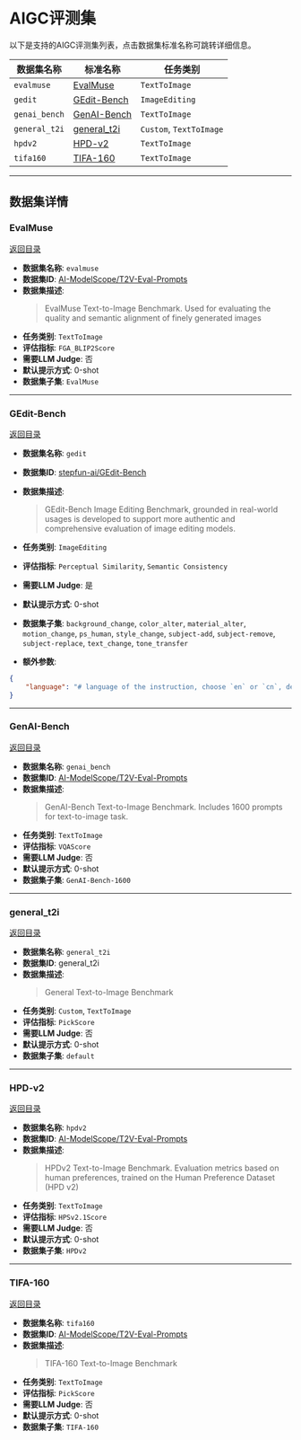 # AIGC评测集

以下是支持的AIGC评测集列表，点击数据集标准名称可跳转详细信息。

| 数据集名称 | 标准名称 | 任务类别 |
|------------|----------|----------|
| `evalmuse` | [EvalMuse](#evalmuse) | `TextToImage` |
| `gedit` | [GEdit-Bench](#gedit-bench) | `ImageEditing` |
| `genai_bench` | [GenAI-Bench](#genai-bench) | `TextToImage` |
| `general_t2i` | [general_t2i](#general_t2i) | `Custom`, `TextToImage` |
| `hpdv2` | [HPD-v2](#hpd-v2) | `TextToImage` |
| `tifa160` | [TIFA-160](#tifa-160) | `TextToImage` |

---

## 数据集详情

### EvalMuse

[返回目录](#aigc评测集)
- **数据集名称**: `evalmuse`
- **数据集ID**: [AI-ModelScope/T2V-Eval-Prompts](https://modelscope.cn/datasets/AI-ModelScope/T2V-Eval-Prompts/summary)
- **数据集描述**:  
  > EvalMuse Text-to-Image Benchmark. Used for evaluating the quality and semantic alignment of finely generated images
- **任务类别**: `TextToImage`
- **评估指标**: `FGA_BLIP2Score`
- **需要LLM Judge**: 否
- **默认提示方式**: 0-shot
- **数据集子集**: `EvalMuse`


---

### GEdit-Bench

[返回目录](#aigc评测集)
- **数据集名称**: `gedit`
- **数据集ID**: [stepfun-ai/GEdit-Bench](https://modelscope.cn/datasets/stepfun-ai/GEdit-Bench/summary)
- **数据集描述**:  
  > GEdit-Bench Image Editing Benchmark, grounded in real-world usages is developed to support more authentic and comprehensive evaluation of image editing models.
- **任务类别**: `ImageEditing`
- **评估指标**: `Perceptual Similarity`, `Semantic Consistency`
- **需要LLM Judge**: 是
- **默认提示方式**: 0-shot
- **数据集子集**: `background_change`, `color_alter`, `material_alter`, `motion_change`, `ps_human`, `style_change`, `subject-add`, `subject-remove`, `subject-replace`, `text_change`, `tone_transfer`

- **额外参数**: 
```json
{
    "language": "# language of the instruction, choose `en` or `cn`, default to `en`"
}
```

---

### GenAI-Bench

[返回目录](#aigc评测集)
- **数据集名称**: `genai_bench`
- **数据集ID**: [AI-ModelScope/T2V-Eval-Prompts](https://modelscope.cn/datasets/AI-ModelScope/T2V-Eval-Prompts/summary)
- **数据集描述**:  
  > GenAI-Bench Text-to-Image Benchmark. Includes 1600 prompts for text-to-image task.
- **任务类别**: `TextToImage`
- **评估指标**: `VQAScore`
- **需要LLM Judge**: 否
- **默认提示方式**: 0-shot
- **数据集子集**: `GenAI-Bench-1600`


---

### general_t2i

[返回目录](#aigc评测集)
- **数据集名称**: `general_t2i`
- **数据集ID**: general_t2i
- **数据集描述**:  
  > General Text-to-Image Benchmark
- **任务类别**: `Custom`, `TextToImage`
- **评估指标**: `PickScore`
- **需要LLM Judge**: 否
- **默认提示方式**: 0-shot
- **数据集子集**: `default`


---

### HPD-v2

[返回目录](#aigc评测集)
- **数据集名称**: `hpdv2`
- **数据集ID**: [AI-ModelScope/T2V-Eval-Prompts](https://modelscope.cn/datasets/AI-ModelScope/T2V-Eval-Prompts/summary)
- **数据集描述**:  
  > HPDv2 Text-to-Image Benchmark. Evaluation metrics based on human preferences, trained on the Human Preference Dataset (HPD v2)
- **任务类别**: `TextToImage`
- **评估指标**: `HPSv2.1Score`
- **需要LLM Judge**: 否
- **默认提示方式**: 0-shot
- **数据集子集**: `HPDv2`


---

### TIFA-160

[返回目录](#aigc评测集)
- **数据集名称**: `tifa160`
- **数据集ID**: [AI-ModelScope/T2V-Eval-Prompts](https://modelscope.cn/datasets/AI-ModelScope/T2V-Eval-Prompts/summary)
- **数据集描述**:  
  > TIFA-160 Text-to-Image Benchmark
- **任务类别**: `TextToImage`
- **评估指标**: `PickScore`
- **需要LLM Judge**: 否
- **默认提示方式**: 0-shot
- **数据集子集**: `TIFA-160`

